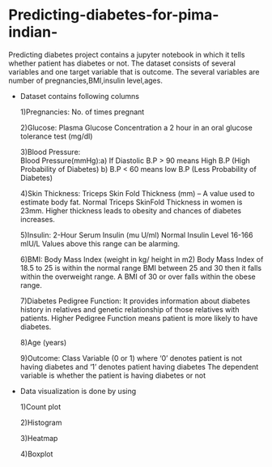 # Predicting-diabetes-for-pima-indian-
 Predicting diabetes project contains a jupyter notebook in which it tells whether patient has diabetes or not.
The dataset consists of several variables and one target variable that is outcome. The several variables are number of pregnancies,BMI,insulin level,ages.

- Dataset contains following columns 

  1)Pregnancies: No. of times pregnant

  2)Glucose: Plasma Glucose Concentration a 2 hour in an oral glucose tolerance test (mg/dl) 

  3)Blood Pressure:  
    Blood Pressure(mmHg):a) If Diastolic B.P &gt; 90 means High B.P (High Probability of Diabetes)
    b) B.P &lt; 60 means low B.P (Less Probability of Diabetes)

  4)Skin Thickness: Triceps Skin Fold Thickness (mm) – A value used to estimate body fat. Normal Triceps SkinFold Thickness in women is 23mm. Higher thickness leads to obesity and chances of diabetes increases.

  5)Insulin: 2-Hour Serum Insulin (mu U/ml) Normal Insulin Level 16-166 mIU/L Values above this range can be alarming.

  6)BMI: Body Mass Index (weight in kg/ height in m2) Body Mass Index of 18.5 to 25 is within the normal range BMI between 25 and 30 then it falls within the overweight range. A BMI of 30 or over falls within the obese range.

  7)Diabetes Pedigree Function: It provides information about diabetes history in relatives and genetic relationship of those relatives with patients. Higher Pedigree Function means patient is more likely to have diabetes.

  8)Age (years)

  9)Outcome: Class Variable (0 or 1) where ‘0’ denotes patient is not having diabetes and ‘1’ denotes patient having diabetes The dependent variable is whether the patient is having diabetes or not

- Data visualization is done by using 

  1)Count plot

  2)Histogram 

  3)Heatmap 

  4)Boxplot 
